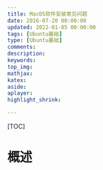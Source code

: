 ```yaml
---
title: MacOS软件安装常见问题
date: 2016-07-20 00:00:00
updated: 2022-01-05 00:00:00
tags: [Ubuntu基础]
type: [Ubuntu基础]
comments: 
description: 
keywords:
top_img:
mathjax:
katex:
aside:
aplayer:
highlight_shrink:

---
```


[TOC]

# 概述